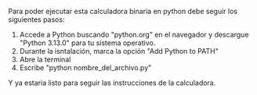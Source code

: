 Para poder ejecutar esta calculadora binaria en python debe seguir los siguientes pasos:

1. Accede a Python buscando "python.org" en el navegador y descargue "Python 3.13.0" para tu sistema operativo.
2. Durante la isntalación, marca la opción "Add Python to PATH"
3. Abre la terminal
4. Escribe "python nombre_del_archivo.py"

Y ya estaria listo para seguir las instrucciones de la calculadora.
